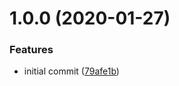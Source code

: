 # 1.0.0 (2020-01-27)


### Features

* initial commit ([79afe1b](https://github.com/mongodb-ansible-roles/ansible-role-ant/commit/79afe1b207182898e515e62897ec15249272c5e2))
